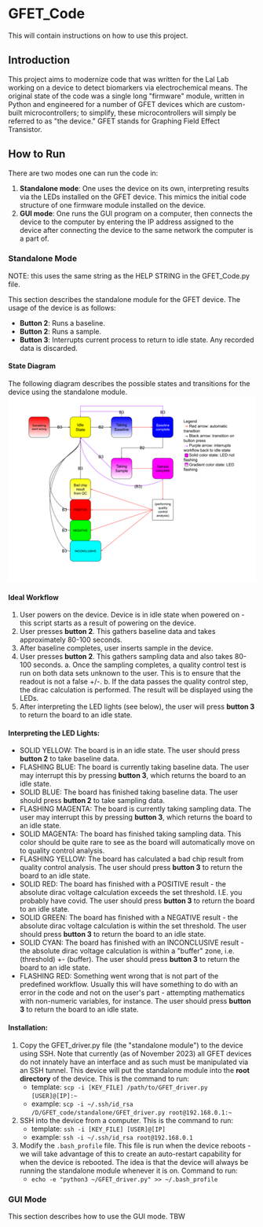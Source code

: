 # GFET_Code

This will contain instructions on how to use this project.

## Introduction

This project aims to modernize code that was written for the Lal Lab working on a device to detect biomarkers via electrochemical means. The original state of the code was a single long "firmware" module, written in Python and engineered for a number of GFET devices which are custom-built microcontrollers; to simplify, these microcontrollers will simply be referred to as "the device." GFET stands for Graphing Field Effect Transistor.

## How to Run

There are two modes one can run the code in:
1. **Standalone mode**: One uses the device on its own, interpreting results via the LEDs installed on the GFET device. This mimics the initial code structure of one firmware module installed on the device.
2. **GUI mode**: One runs the GUI program on a computer, then connects the device to the computer by entering the IP address assigned to the device after connecting the device to the same network the computer is a part of.

### Standalone Mode 

NOTE: this uses the same string as the HELP STRING in the GFET_Code.py file.

This section describes the standalone module for the GFET device. The usage of the device is as follows:
- **Button 2**: Runs a baseline.
- **Button 2**: Runs a sample.
- **Button 3**: Interrupts current process to return to idle state. Any recorded data is discarded.

#### State Diagram

The following diagram describes the possible states and transitions for the device using the standalone module.
![](state_diagram.svg)

#### Ideal Workflow

1. User powers on the device. Device is in idle state when powered on - this script starts as a result of powering on the device.
2. User presses **button 2**. This gathers baseline data and takes approximately 80-100 seconds.
3. After baseline completes, user inserts sample in the device.
4. User presses **button 2**. This gathers sampling data and also takes 80-100 seconds.
   a. Once the sampling completes, a quality control test is run on both data sets unknown to the user. This is to ensure that the readout is not a false +/-.
   b. If the data passes the quality control step, the dirac calculation is performed. The result will be displayed using the LEDs.
5. After interpreting the LED lights (see below), the user will press **button 3** to return the board to an idle state.

#### Interpreting the LED Lights:

- SOLID YELLOW: The board is in an idle state. The user should press **button 2** to take baseline data.
- FLASHING BLUE: The board is currently taking baseline data. The user may interrupt this by pressing **button 3**, which returns the board to an idle state.
- SOLID BLUE: The board has finished taking baseline data. The user should press **button 2** to take sampling data.
- FLASHING MAGENTA: The board is currently taking sampling data. The user may interrupt this by pressing **button 3**, which returns the board to an idle state.
- SOLID MAGENTA: The board has finished taking sampling data. This color should be quite rare to see as the board will automatically move on to quality control analysis.
- FLASHING YELLOW: The board has calculated a bad chip result from quality control analysis. The user should press **button 3** to return the board to an idle state.
- SOLID RED: The board has finished with a POSITIVE result - the absolute dirac voltage calculation exceeds the set threshold. I.E. you probably have covid. The user should press **button 3** to return the board to an idle state.
- SOLID GREEN: The board has finished with a NEGATIVE result - the absolute dirac voltage calculation is within the set threshold. The user should press **button 3** to return the board to an idle state.
- SOLID CYAN: The board has finished with an INCONCLUSIVE result - the absolute dirac voltage calculation is within a "buffer" zone, i.e. (threshold) +- (buffer). The user should press **button 3** to return the board to an idle state.
- FLASHING RED: Something went wrong that is not part of the predefined workflow. Usually this will have something to do with an error in the code and not on the user's part - attempting mathematics with non-numeric variables, for instance. The user should press **button 3** to return the board to an idle state.

#### Installation:

1. Copy the GFET_driver.py file (the "standalone module") to the device using SSH. Note that currently (as of November 2023) all GFET devices do not innately have an interface and as such must be manipulated via an SSH tunnel. This device will put the standalone module into the **root directory** of the device. This is the command to run:
   - template: `scp -i [KEY_FILE] /path/to/GFET_driver.py [USER]@[IP]:~`
   - example: `scp -i ~/.ssh/id_rsa /D/GFET_code/standalone/GFET_driver.py root@192.168.0.1:~`
2. SSH into the device from a computer. This is the command to run:
   - template: `ssh -i [KEY_FILE] [USER]@[IP]`
   - example: `ssh -i ~/.ssh/id_rsa root@192.168.0.1`
3. Modify the `.bash_profile` file. This file is run when the device reboots - we will take advantage of this to create an auto-restart capability for when the device is rebooted. The idea is that the device will always be running the standalone module whenever it is on. Command to run:
   - `echo -e "python3 ~/GFET_driver.py" >> ~/.bash_profile`

### GUI Mode

This section describes how to use the GUI mode. TBW

